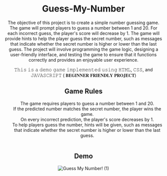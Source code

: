﻿# <h1 align="center"> Guess-My-Number </h1>
 <p align="center"> The objective of this project is to create a simple number guessing game. The game will prompt players to guess a number between 1 and 20. For each incorrect guess, the player's score will decrease by 1. The game will provide hints to help the player guess the secret number, such as messages that indicate whether the secret number is higher or lower than the last guess. The project will involve programming the game logic, designing a user-friendly interface, and testing the game to ensure that it functions correctly and provides an enjoyable user experience. </p>
 <p align="center"> 𝚃𝚑𝚒𝚜 𝚒𝚜 𝚊 𝚍𝚎𝚖𝚘 𝚐𝚊𝚖𝚎 𝚒𝚖𝚙𝚕𝚎𝚖𝚎𝚗𝚝𝚎𝚍 𝚞𝚜𝚒𝚗𝚐 𝙷𝚃𝙼𝙻, 𝙲𝚂𝚂, and 𝙹𝙰𝚅𝙰𝚂𝙲𝚁𝙸𝙿𝚃 ( 𝐁𝐄𝐆𝐈𝐍𝐍𝐄𝐑 𝐅𝐑𝐈𝐄𝐍𝐃𝐋𝐘 𝐏𝐑𝐎𝐉𝐄𝐂𝐓) <p/>
<h2 align="center">Game Rules</h2>
<div align="center">
<table align="center">
<ul align="center">
The game requires players to guess a number between 1 and 20.</br>
If the predicted number matches the secret number, the player wins the game.</br>
On every incorrect prediction, the player's score decreases by 1.</br>
To help players guess the number, hints will be given, such as messages that indicate whether the secret number is higher or lower than the last guess.</br>

</table>
</div>

          
<h2 align="center">Demo</h2>          
<div align="center">

![Guess My Number! (1)](https://user-images.githubusercontent.com/82561944/221394349-4563fea4-cd75-43c8-9d42-c549885dd4f8.gif)

<div/>




